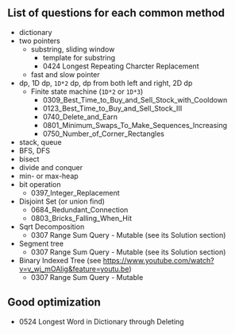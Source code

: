 
## List of questions for each common method

* dictionary
* two pointers
  * substring, sliding window
    * template for substring
    * 0424 Longest Repeating Charcter Replacement
  * fast and slow pointer
* dp, 1D dp, `1D*2` dp, dp from both left and right, 2D dp
  * Finite state machine (`1D*2` or `1D*3`)
    * 0309_Best_Time_to_Buy_and_Sell_Stock_with_Cooldown
    * 0123_Best_Time_to_Buy_and_Sell_Stock_III
    * 0740_Delete_and_Earn
    * 0801_Minimum_Swaps_To_Make_Sequences_Increasing
    * 0750_Number_of_Corner_Rectangles
* stack, queue
* BFS, DFS
* bisect
* divide and conquer
* min- or max-heap
* bit operation
  * 0397_Integer_Replacement
* Disjoint Set (or union find)
  * 0684_Redundant_Connection
  * 0803_Bricks_Falling_When_Hit
* Sqrt Decomposition
  * 0307 Range Sum Query - Mutable (see its Solution section)
* Segment tree
  * 0307 Range Sum Query - Mutable (see its Solution section)
* Binary Indexed Tree (see <https://www.youtube.com/watch?v=v_wj_mOAlig&feature=youtu.be>)
  * 0307 Range Sum Query - Mutable


## Good optimization
* 0524 Longest Word in Dictionary through Deleting